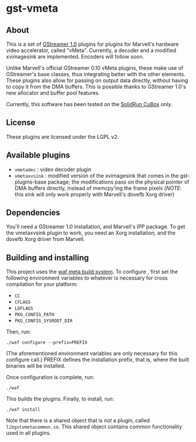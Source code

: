 gst-vmeta
=========

About
-----

This is a set of [GStreamer 1.0](http://gstreamer.freedesktop.org/) plugins for plugins for Marvell's
hardware video accelerator, called "vMeta". Currently, a decoder and a modified xvimagesink are
implemented. Encoders will follow soon.

Unlike Marvell's official GStreamer 0.10 vMeta plugins, these make use of GStreamer's base classes, thus
integrating better with the other elements. These plugins also allow for passing on output data directly,
without having to copy it from the DMA buffers. This is possible thanks to GStreamer 1.0's new allocator
and buffer pool features.

Currently, this software has been tested on the [SolidRun CuBox](http://solid-run.com/cubox) only.


License
-------

These plugins are licensed under the LGPL v2.


Available plugins
-----------------

* `vmetadec` : video decoder plugin
* `vmetaxvsink` : modified version of the xvimagesink that comes in the gst-plugins-base package;
  the modifications pass on the physical pointer of DMA buffers directly, instead of memcpy'ing
  the frame pixels (*NOTE*: this sink will only work properly with Marvell's dovefb Xorg driver)


Dependencies
------------

You'll need a GStreamer 1.0 installation, and Marvell's IPP package. To get the vmetaxvsink plugin to work,
you need an Xorg installation, and the dovefb Xorg driver from Marvell.


Building and installing
-----------------------

This project uses the [waf meta build system](https://code.google.com/p/waf/). To configure , first set
the following environment variables to whatever is necessary for cross compilation for your platform:

* `CC`
* `CFLAGS`
* `LDFLAGS`
* `PKG_CONFIG_PATH`
* `PKG_CONFIG_SYSROOT_DIR`

Then, run:

    ./waf configure --prefix=PREFIX

(The aforementioned environment variables are only necessary for this configure call.)
PREFIX defines the installation prefix, that is, where the built binaries will be installed.

Once configuration is complete, run:

    ./waf

This builds the plugins.
Finally, to install, run:

    ./waf install

Note that there is a shared object that is _not_ a plugin, called `libgstvmetacommon.so`. This shared
object contains common functionality used in all plugins.

